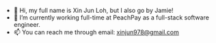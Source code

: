 - 👋 Hi, my full name is Xin Jun Loh, but I also go by Jamie!
- 🍑 I’m currently working full-time at PeachPay as a full-stack software engineer.
- 📫 You can reach me through email: xinjun978@gmail.com

<!---
xjloh/xjloh is a ✨ special ✨ repository because its `README.md` (this file) appears on your GitHub profile.
You can click the Preview link to take a look at your changes.
--->
